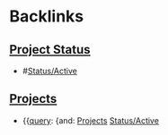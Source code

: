 
# Backlinks
## [Project Status](<Project Status.md>)
- #[Status/Active](<../Status/Active.md>)

## [Projects](<Projects.md>)
- {{[query](<../query.md>): {and: [Projects](<../Projects.md>) [Status/Active](<../Status/Active.md>)

